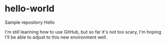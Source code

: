 # hello-world
Sample repository
Hello

I'm still learining how to use GitHub, but so far it's not too scary, I'm hoping I'll be able to adjust to this new environment well. 
